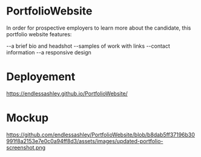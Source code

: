 # PortfolioWebsite

In order for prospective employers to learn more about the candidate, this portfolio website features:

--a brief bio and headshot
--samples of work with links
--contact information
--a responsive design 

# Deployement

https://endlessashley.github.io/PortfolioWebsite/

# Mockup
https://github.com/endlessashley/PortfolioWebsite/blob/b8dab5ff37196b30991f8a2153e7e0c0a94ff8d3/assets/images/updated-portfolio-screenshot.png


